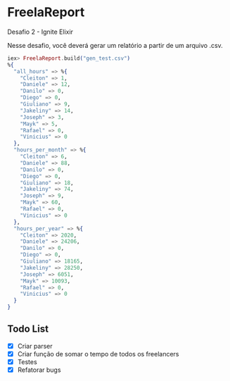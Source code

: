 # FreelaReport

Desafio 2 - Ignite Elixir

Nesse desafio, você deverá gerar um relatório a partir de um arquivo .csv.

```elixir
iex> FreelaReport.build("gen_test.csv")
%{
  "all_hours" => %{
    "Cleiton" => 1,
    "Daniele" => 12,
    "Danilo" => 0,
    "Diego" => 0,
    "Giuliano" => 9,
    "Jakeliny" => 14,
    "Joseph" => 3,
    "Mayk" => 5,
    "Rafael" => 0,
    "Vinicius" => 0
  },
  "hours_per_month" => %{
    "Cleiton" => 6,
    "Daniele" => 88,
    "Danilo" => 0,
    "Diego" => 0,
    "Giuliano" => 18,
    "Jakeliny" => 74,
    "Joseph" => 9,
    "Mayk" => 60,
    "Rafael" => 0,
    "Vinicius" => 0
  },
  "hours_per_year" => %{
    "Cleiton" => 2020,
    "Daniele" => 24206,
    "Danilo" => 0,
    "Diego" => 0,
    "Giuliano" => 18165,
    "Jakeliny" => 28250,
    "Joseph" => 6051,
    "Mayk" => 10093,
    "Rafael" => 0,
    "Vinicius" => 0
  }
}
```

## Todo List

- [x] Criar parser
- [x] Criar função de somar o tempo de todos os freelancers
- [x] Testes
- [x] Refatorar bugs